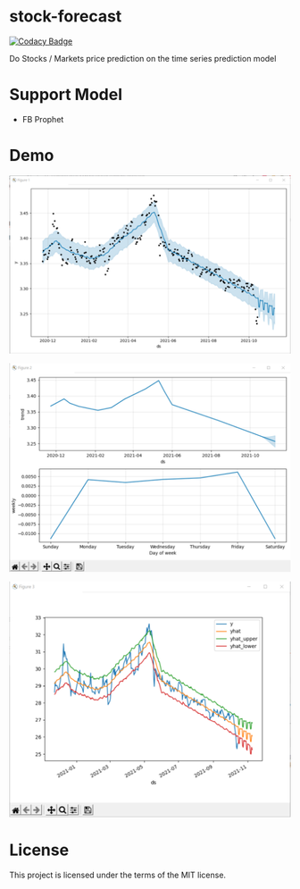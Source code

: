 # stock-forecast

[![Codacy Badge](https://api.codacy.com/project/badge/Grade/b5b6c1dfe9114714b0f5dbb268eaba4c)](https://app.codacy.com/gh/zmcx16/stock-forecast?utm_source=github.com&utm_medium=referral&utm_content=zmcx16/stock-forecast&utm_campaign=Badge_Grade_Settings)

Do Stocks / Markets price prediction on the time series prediction model

# Support Model
* FB Prophet

# Demo

![image](https://github.com/zmcx16/stock-forecast/blob/master/demo/demo1.png)

![image](https://github.com/zmcx16/stock-forecast/blob/master/demo/demo2.png)

![image](https://github.com/zmcx16/stock-forecast/blob/master/demo/demo3.png)

# License
This project is licensed under the terms of the MIT license.